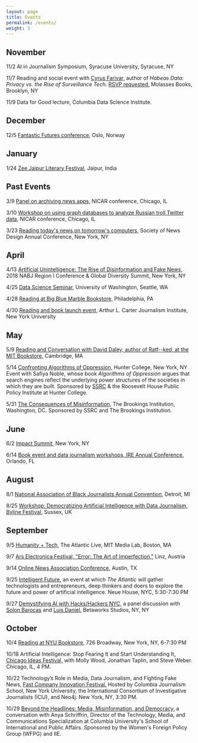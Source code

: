 ```yaml
---
layout: page
title: Events
permalink: /events/
weight: 3
---
```


## November

11/2 AI in Journalism Symposium, Syracuse University, Syracuse, NY

11/7 Reading and social event with [Cyrus Farivar,](https://www.mhpbooks.com/books/habeas-data/) author of *Habeas Data: Privacy vs. the Rise of Surveillance Tech.* [RSVP requested.](https://www.eventbrite.com/e/reading-habeas-data-and-artificial-unintelligence-tickets-50431983420) Molasses Books, Brooklyn, NY 

11/9 Data for Good lecture, Columbia Data Science Institute.

## December
12/5 [Fantastic Futures conference](https://www.nb.no/artikler/fantastic-futures/), Oslo, Norway

## January
1/24 [Zee Jaipur Literary Festival](https://jaipurliteraturefestival.org/), Jaipur, India

## Past Events

3/9 [Panel on archiving news apps,](https://ire.org/conferences/nicar18/) NICAR conference, Chicago, IL

3/10 [Workshop on using graph databases to analyze Russian troll Twitter data,](https://ire.org/conferences/nicar18/) NICAR conference, Chicago, IL

3/23 [Reading today's news on tomorrow's computers,](https://www.snd.org/) Society of News Design Annual Conference, New York, NY

## April

4/13 [Artificial Unintelligence: The Rise of Disinformation and Fake News,](http://www.nabj.org/event/Region1Conf2018) 2018 NABJ Region I Conference & Global Diversity Summit, New York, NY

4/25 [Data Science Seminar](http://escience.washington.edu/uw-data-science-seminar/broussard), University of Washington, Seattle, WA

4/28 [Reading at Big Blue Marble Bookstore,](https://www.bigbluemarblebooks.com/events-and-calendar/2018/4/28/meredith-broussard-artificial-unintelligence-book-launch) Philadelphia, PA

4/30 [Reading and book launch event,](https://journalism.nyu.edu/about-us/event/2018-spring/book-launch-artificial-unintelligence-by-meredith-broussard/) Arthur L. Carter Journalism Institute, New York University

## May

5/9 [Reading and Conversation with David Daley, author of Ratf--ked, at the MIT Bookstore,](https://www.eventbrite.com/e/meredith-broussard-artificial-unintelligence-tickets-41967403634) Cambridge, MA

5/14 [Confronting Algorithms of Oppression,](http://www.roosevelthouse.hunter.cuny.edu/events/ssrc-algorithms-of-oppression/) Hunter College, New York, NY Event with Safiya Noble, whose book _Algorithms of Oppression_ argues that search engines reflect the underlying power structures of the societies in which they are built. Sponsored by [SSRC](https://www.ssrc.org/events/view/confronting-algorithims-of-oppression/) & the Roosevelt House Public Policy Institute at Hunter College.

5/31 [The Consequences of Misinformation,](https://www.ssrc.org/events/view/the-consequences-of-misinformation/) The Brookings Institution, Washington, DC. Sponsored by SSRC and The Brookings Institution.

## June

6/2 [Impact Summit,](http://www.theimpactsummit.org/) New York, NY

6/14 [Book event and data journalism workshops, IRE Annual Conference,](https://ire.org/conferences/ire-2018/schedule/) Orlando, FL

## August

8/1 [National Association of Black Journalists Annual Convention,](https://www.nabjconvention.com/profile.cfm?profile_name=session&master_key=5A0D4EAB-AD16-674D-9639-E294A7E7EA86&xdetail&xtemplate) Detroit, MI

8/25 [Workshop: Democratizing Artificial Intelligence with Data Journalism, Byline Festival,](https://www.bylinefestival.com/workshop-3-2018/2018/8/26/democratizing-artificial-intelligence-with-data-journalism) Sussex, UK

## September

9/5 [Humanity + Tech,](http://humanitytech.theatlantic.com) The Atlantic Live, MIT Media Lab, Boston, MA

9/7 [Ars Electronica Festival, "Error: The Art of Imperfection,"](https://www.aec.at/error/de/) Linz, Austria

9/14 [Online News Association Conference,](https://ona18.journalists.org) Austin, TX

9/25 [Intelligent Future,](http://intelligentfuture.theatlantic.com/) an event at which *The Atlantic* will gather technologists and entrepreneurs, deep thinkers and doers to explore the future and power of artificial intelligence. Neue House, NYC, 5:30-7:30 PM

9/27 [Demystifying AI with Hacks/Hackers NYC,](https://www.eventbrite.com/e/demystifying-ai-with-hackshackers-nyc-tickets-50332488829?aff=panel) a panel discussion with [Solon Barocas](http://solon.barocas.org/) and [Luis Daniel.](http://luisdaniel.com/) Betaworks Studios, NY, NY

## October

10/4 [Reading at NYU Bookstore,](https://www.bkstr.com/webapp/wcs/stores/servlet/FLStoreNewsAndEventsView?catalogId=10001&storeId=472405&langId=-1) 726 Broadway, New York, NY, 6-7:30 PM

10/18 Artificial Intelligence: Stop Fearing It and Start Understanding It, [Chicago Ideas Festival,](https://www.chicagoideas.com/events/artificial-intelligence-stop-fearing-it-and-start-understanding-it) with Molly Wood, Jonathan Taplin, and Steve Weber. Chicago, IL, 4 PM.

10/22 Technology’s Role in Media, Data Journalism, and Fighting Fake News, [Fast Company Innovation Festival.](https://fastcompany.swoogo.com/innovationfestival18/about) Hosted by Columbia Journalism School, New York University, the International Consortium of Investigative Journalists (ICIJ), and Neo4j. New York, NY, 3:30 PM.

10/29 [Beyond the Headlines: Media, Misinformation, and Democracy,](https://www.wfpg.org/mc/community/eventdetailsPrint.do?print=true&eventId=549323) a conversation with Anya Schriffrin, Director of the Technology, Media, and Communications Specialization at Columbia University's School of International and Public Affairs. Sponsored by the Women's Foreign Policy Group (WFPG) and IIE.



